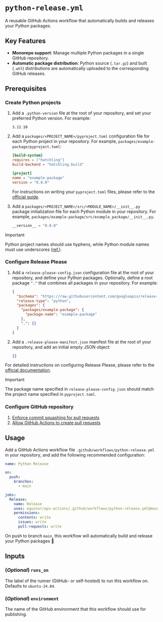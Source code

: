 # `python-release.yml`

A reusable GitHub Actions workflow that automatically builds and releases your Python packages.

## Key Features

- **Monorepo support**: Manage multiple Python packages in a single GitHub repository.
- **Automatic package distribution**: Python source (`.tar.gz`) and built (`.whl`) distributions are automatically uploaded to the corresponding GitHub releases.

## Prerequisites

### Create Python projects

1. Add a `.python-version` file at the root of your repository, and set your preferred Python version. For example:

    ```plaintext
    3.12.10
    ```

1. Add a `packages/<PROJECT_NAME>/pyproject.toml` configuration file for each Python project in your repository. For example, `packages/example-package/pyproject.toml`:

    ```toml
    [build-system]
    requires = ["hatchling"]
    build-backend = "hatchling.build"

    [project]
    name = "example-package"
    version = "0.0.0"
    ```

    For instructions on writing your `pyproject.toml` files, please refer to the [official guide](https://packaging.python.org/en/latest/guides/writing-pyproject-toml/).

1. Add a `packages/<PROJECT_NAME>/src/<MODULE_NAME>/__init__.py` package initialization file for each Python module in your repository. For example, `packages/example-package/src/example_package/__init__.py`.

    ```python
    __version__ = "0.0.0"
    ```

> [!IMPORTANT]
> Python project names should use hyphens, while Python module names must use underscores ([ref.](https://packaging.python.org/en/latest/discussions/distribution-package-vs-import-package/#how-do-distribution-package-names-and-import-package-names-compare)).

### Configure Release Please

1. Add a `release-please-config.json` configuration file at the root of your repository, and define your Python packages. Optionally, define a root package `"."` that combines all packages in your repository. For example:

    ```json
    {
      "$schema": "https://raw.githubusercontent.com/googleapis/release-please/main/schemas/config.json",
      "release-type": "python",
      "packages": {
        "packages/example-package": {
          "package-name": "example-package"
        },
        ".": {}
      }
    }
    ```

1. Add a `.release-please-manifest.json` manifest file at the root of your repository, and add an initial empty JSON object:

    ```json
    {}
    ```

For detailed instructions on configuring Release Please, please refer to the [official documentation](https://github.com/googleapis/release-please/blob/main/docs/manifest-releaser.md).

> [!IMPORTANT]
> The package name specified in `release-please-config.json` should match the project name specified in `pyproject.toml`.

### Configure GitHub repository

1. [Enforce commit squashing for pull requests](https://docs.github.com/en/repositories/configuring-branches-and-merges-in-your-repository/configuring-pull-request-merges/configuring-commit-squashing-for-pull-requests)
1. [Allow GitHub Actions to create pull requests](https://docs.github.com/en/repositories/managing-your-repositorys-settings-and-features/enabling-features-for-your-repository/managing-github-actions-settings-for-a-repository#preventing-github-actions-from-creating-or-approving-pull-requests)

## Usage

Add a GitHub Actions workflow file `.github/workflows/python-release.yml` in your repository, and add the following recommended configuration:

```yaml
name: Python Release

on:
  push:
    branches:
      - main

jobs:
  Release:
    name: Release
    uses: equinor/ops-actions/.github/workflows/python-release.yml@main
    permissions:
      contents: write
      issues: write
      pull-requests: write

```

On push to branch `main`, this workflow will automatically build and release your Python packages 🚀

## Inputs

### (*Optional*) `runs_on`

The label of the runner (GitHub- or self-hosted) to run this workflow on. Defaults to `ubuntu-24.04`.

### (*Optional*) `environment`

The name of the GitHub environment that this workflow should use for publishing.
